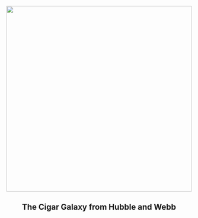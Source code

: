
<p align="center"><img src="https://apod.nasa.gov/apod/image/2404/M82Center_HubbleWebb_1080.jpg" width="500" height="500"></p>
<h2 align="center"> The Cigar Galaxy from Hubble and Webb </h2>
